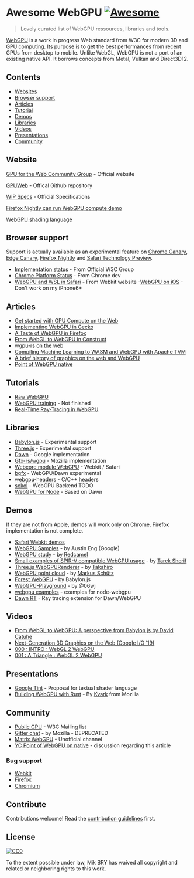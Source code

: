 # Awesome WebGPU [![Awesome](https://awesome.re/badge.svg)](https://awesome.re)

> Lovely curated list of WebGPU ressources, libraries and tools.

[WebGPU](https://en.wikipedia.org/wiki/WebGPU) is a work in progress Web standard from W3C for modern 3D and GPU computing. Its purpose is to get the best performances from recent GPUs from desktop to mobile. Unlike WebGL, WebGPU is not a port of an existing native API. It borrows concepts from Metal, Vulkan and Direct3D12.

## Contents

- [Websites](#websites)
- [Browser support](#browser-support)
- [Articles](#articles)
- [Tutorial](#tutorial)
- [Demos](#demos)
- [Libraries](#libraries)
- [Videos](#videos)
- [Presentations](#presentations)
- [Community](#community)

## Website

 [GPU for the Web Community Group](https://github.com/gpuweb/gpuweb/wiki/Implementation-Status) - Official website 

[GPUWeb](https://github.com/gpuweb/gpuweb) - Offical Github repository

[WIP Specs](https://gpuweb.github.io/gpuweb/) - Official Specifications

[Firefox Nightly can run WebGPU compute demo](https://www.reddit.com/r/firefox/comments/eu0xxi/firefox_nightly_can_run_webgpu_compute_demo/)

[WebGPU shading language](https://gpuweb.github.io/gpuweb/wgsl.html)

## Browser support

Support is actually available as an experimental feature on [Chrome Canary](https://www.google.com/chrome/canary/), [Edge Canary](https://www.microsoftedgeinsider.com/en-us/download), [Firefox Nightly](https://nightly.mozilla.org/) and [Safari Technology Preview](https://developer.apple.com/safari/technology-preview/).

- [Implementation status](https://github.com/gpuweb/gpuweb/wiki/Implementation-Status) - From Official W3C Group
- [Chrome Platform Status](https://www.chromestatus.com/feature/6213121689518080) - From Chrome dev
- [WebGPU and WSL in Safari](https://webkit.org/blog/9528/webgpu-and-wsl-in-safari/) - From Webkit website
-[WebGPU on iOS](https://mil-tokyo.github.io/webdnn/docs/tips/enable_webgpu_ios.html) - Don't work on my iPhone6+


## Articles

- [Get started with GPU Compute on the Web](https://developers.google.com/web/updates/2019/08/get-started-with-gpu-compute-on-the-web)
- [Implementing WebGPU in Gecko](https://kvark.github.io/web/gpu/gecko/2019/12/10/gecko-webgpu.html)
- [A Taste of WebGPU in Firefox](https://hacks.mozilla.org/2020/04/experimental-webgpu-in-firefox/)
- [From WebGL to WebGPU in Construct](https://www.construct.net/en/blogs/ashleys-blog-2/webgl-webgpu-construct-1519)
- [wgpu-rs on the web](https://gfx-rs.github.io/2020/04/21/wgpu-web.html)
- [Compiling Machine Learning to WASM and WebGPU with Apache TVM](https://tvm.apache.org/2020/05/14/compiling-machine-learning-to-webassembly-and-webgpu)
- [A brief history of graphics on the web and WebGPU](https://damianfallon.blogspot.com/2020/04/a-brief-history-of-graphics-on-web-and.html?spref=tw)
- [Point of WebGPU native](http://kvark.github.io/web/gpu/native/2020/05/03/point-of-webgpu-native.html)

## Tutorials

- [Raw WebGPU](https://alain.xyz/blog/raw-webgpu)
- [WebGPU training](https://github.com/drawmindmap/webgpu-training) - Not finished
- [Real-Time Ray-Tracing in WebGPU](https://maierfelix.github.io/2020-01-13-webgpu-ray-tracing/)

## Libraries

- [Babylon.js](https://doc.babylonjs.com/extensions/webgpu) - Experimental support
- [Three.js](https://github.com/takahirox/THREE.WebGPURenderer) - Experimental support
- [Dawn](https://dawn.googlesource.com/dawn) - Google implementation
- [Gfx-rs/wgpu](https://github.com/gfx-rs/wgpu) - Mozilla implementation
- [Webcore module WebGPU](https://trac.webkit.org/browser/webkit/trunk/Source/WebCore/Modules/webgpu) - Webkit / Safari
- [bgfx](https://github.com/bkaradzic/bgfx#bgfx---cross-platform-rendering-library) - WebGPU/Dawn experimental
- [webgpu-headers](https://github.com/webgpu-native/webgpu-headers) -  C/C++ headers
- [sokol](https://github.com/floooh/sokol/issues/278) - WebGPU Backend TODO
- [WebGPU for Node](https://github.com/maierfelix/webgpu) - Based on Dawn

## Demos

If they are not from Apple, demos will work only on Chrome. Firefox implementation is not complete.

- [Safari Webkit demos](https://webkit.org/demos/webgpu/)
- [WebGPU Samples](https://austineng.github.io/webgpu-samples/) - by Austin Eng (Google)
- [WebGPU study](https://redcamel.github.io/webgpu/) - by [Redcamel](https://github.com/redcamel)
- [Small examples of SPIR-V compatible WebGPU usage](https://tsherif.github.io/webgpu-examples/) - by [Tarek Sherif](https://github.com/tsherif)
- [Three.js WebGPURenderer](https://takahirox.github.io/THREE.WebGPURenderer/examples/index.html) - by [Takahiro](https://github.com/takahirox)
- [WebGPU point cloud](https://github.com/m-schuetz/webgpu_pointcloud) - by [Markus Schütz](https://github.com/m-schuetz)
- [Forest WebGPU](https://www.babylonjs.com/demos/webgpu/forestwebgpu) - by Babylon.js
- [WebGPU-Playground](https://github.com/06wj/WebGPU-Playground) - by @06wj
- [webgpu examples](https://github.com/maierfelix/webgpu-examples) - examples for node-webgpu
- [Dawn RT](https://github.com/maierfelix/dawn-ray-tracing) - Ray tracing extension for Dawn/WebGPU

## Videos

- [From WebGL to WebGPU: A perspective from Babylon js by David Catuhe](https://www.youtube.com/watch?v=A2FxeEl4nWw)
- [Next-Generation 3D Graphics on the Web (Google I/O ’19)](https://www.youtube.com/watch?v=K2JzIUIHIhc)
- [000 : INTRO : WebGL 2 WebGPU](https://www.youtube.com/watch?v=iKzbTB9XCq4)
- [001 : A Triangle : WebGL 2 WebGPU](https://www.youtube.com/watch?v=nLe4QMieQYs)

## Presentations

- [Google Tint](https://docs.google.com/presentation/d/1qHhFq0GJtY_59rNjpiHU--JW4bW4Ji3zWei-gM6cabs/edit#slide=id.p) - Proposal for textual shader language
- [Building WebGPU with Rust](https://fosdem.org/2020/schedule/event/rust_webgpu/) - By [Kvark](https://github.com/kvark) from Mozilla

## Community

- [Public GPU](https://lists.w3.org/Archives/Public/public-gpu/) - W3C Mailing list
- [Gitter chat](https://gitter.im/gfx-rs/webgpu) - by Mozilla - DEPRECATED
- [Matrix WebGPU](https://matrix.to/#/#WebGPU:matrix.org) - Unofficial channel
- [YC Point of WebGPU on native](https://news.ycombinator.com/item?id=23079200) - discussion regarding this article

### Bug support
- [Webkit](https://bugs.webkit.org/buglist.cgi?bug_status=UNCONFIRMED&bug_status=NEW&bug_status=ASSIGNED&bug_status=REOPENED&component=WebGPU)
- [Firefox](https://bugzilla.mozilla.org/buglist.cgi?product=Core&component=Graphics%3A%20WebGPU)
- [Chromium](https://bugs.chromium.org/p/chromium/issues/list?q=component:Blink%3EWebGPU)

## Contribute

Contributions welcome! Read the [contribution guidelines](contributing.md) first.


## License

[![CC0](https://mirrors.creativecommons.org/presskit/buttons/88x31/svg/cc-zero.svg)](https://creativecommons.org/publicdomain/zero/1.0)

To the extent possible under law, Mik BRY has waived all copyright and
related or neighboring rights to this work.
